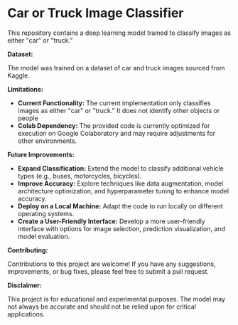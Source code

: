 # Car or Truck Image Classifier

This repository contains a deep learning model trained to classify images as either "car" or "truck."

**Dataset:**

The model was trained on a dataset of car and truck images sourced from Kaggle. 

**Limitations:**

* **Current Functionality:** The current implementation only classifies images as either "car" or "truck." It does not identify other objects or people
* **Colab Dependency:** The provided code is currently optimized for execution on Google Colaboratory and may require adjustments for other environments.

**Future Improvements:**

* **Expand Classification:** Extend the model to classify additional vehicle types (e.g., buses, motorcycles, bicycles).
* **Improve Accuracy:** Explore techniques like data augmentation, model architecture optimization, and hyperparameter tuning to enhance model accuracy.
* **Deploy on a Local Machine:** Adapt the code to run locally on different operating systems.
* **Create a User-Friendly Interface:** Develop a more user-friendly interface with options for image selection, prediction visualization, and model evaluation.

**Contributing:**

Contributions to this project are welcome! If you have any suggestions, improvements, or bug fixes, please feel free to submit a pull request.

**Disclaimer:**

This project is for educational and experimental purposes. The model may not always be accurate and should not be relied upon for critical applications.
